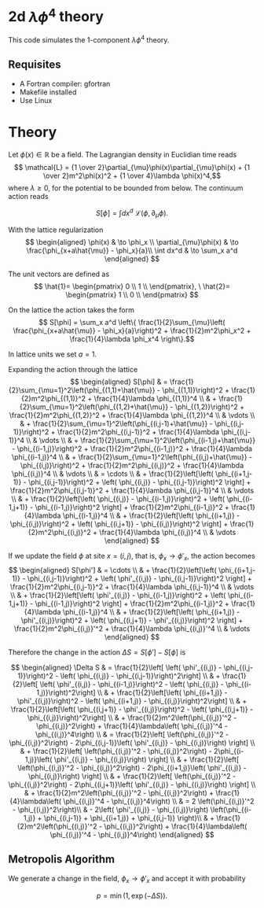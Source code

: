 # 2d $\lambda \phi^4$ theory

This code simulates the 1-component $\lambda \phi^4$ theory.

## Requisites

- A Fortran compiler: gfortran
- Makefile installed
- Use Linux

# Theory
Let $\phi(x)\in\mathbb{R}$ be a field. The Lagrangian density in Euclidian time reads
 $$ \mathcal{L} = {1 \over 2}\partial_{\mu}\phi(x)\partial_{\mu}\phi(x) +  {1 \over 2}m^2\phi(x)^2 +  {1 \over 4}\lambda \phi(x)^4,$$
 where $\lambda \ge 0$, for the potential to be bounded from below. The continuum action reads

$$S[\phi] = \int dx^d \ \mathcal{L}(\phi,\partial_{\mu}\phi).$$

With the lattice regularization
$$
\begin{aligned}
\phi(x) & \to  \phi_x \\
\partial_{\mu}\phi(x) & \to  \frac{\phi_{x+a\hat{\mu}} - \phi_x}{a}\\
\int dx^d & \to  \sum_x a^d
\end{aligned}
$$

The unit vectors are defined as
$$ \hat{1}=  \begin{pmatrix}
0 \\
1 \\
\end{pmatrix}, \ \hat{2}=  \begin{pmatrix}
1 \\
0 \\
\end{pmatrix}
$$

On the lattice the action takes the form
$$ S[\phi] = \sum_x a^d \left\{ \frac{1}{2}\sum_{\mu}\left( \frac{\phi_{x+a\hat{\mu}} - \phi_x}{a}\right)^2 + \frac{1}{2}m^2\phi_x^2 + \frac{1}{4}\lambda \phi_x^4 \right\}.$$

In lattice units we set $a = 1$.

Expanding the action through the lattice
$$
\begin{aligned}
S[\phi] & =   \frac{1}{2}\sum_{\mu=1}^2\left(\phi_{(1,1)+\hat{\mu}} - \phi_{(1,1)}\right)^2 + \frac{1}{2}m^2\phi_{(1,1)}^2 + \frac{1}{4}\lambda \phi_{(1,1)}^4 \\
& +  \frac{1}{2}\sum_{\mu=1}^2\left(\phi_{(1,2)+\hat{\mu}} - \phi_{(1,2)}\right)^2 + \frac{1}{2}m^2\phi_{(1,2)}^2 + \frac{1}{4}\lambda \phi_{(1,2)}^4 \\
& \vdots  \\
&  +  \frac{1}{2}\sum_{\mu=1}^2\left(\phi_{(i,j-1)+\hat{\mu}} - \phi_{(i,j-1)}\right)^2 + \frac{1}{2}m^2\phi_{(i,j-1)}^2 + \frac{1}{4}\lambda \phi_{(i,j-1)}^4 \\
& \vdots \\
&  +  \frac{1}{2}\sum_{\mu=1}^2\left(\phi_{(i-1,j)+\hat{\mu}} - \phi_{(i-1,j)}\right)^2 + \frac{1}{2}m^2\phi_{(i-1,j)}^2 + \frac{1}{4}\lambda \phi_{(i-1,j)}^4 \\
&  +  \frac{1}{2}\sum_{\mu=1}^2\left(\phi_{(i,j)+\hat{\mu}} - \phi_{(i,j)}\right)^2 + \frac{1}{2}m^2\phi_{(i,j)}^2 + \frac{1}{4}\lambda \phi_{(i,j)}^4 \\
& \vdots \\
& = \cdots \\
& + \frac{1}{2}\left[\left( \phi_{(i+1,j-1)} - \phi_{(i,j-1)}\right)^2 + \left( \phi_{(i,j)} - \phi_{(i,j-1)}\right)^2 \right] + \frac{1}{2}m^2\phi_{(i,j-1)}^2 + \frac{1}{4}\lambda \phi_{(i,j-1)}^4 \\
& \vdots \\
& + \frac{1}{2}\left[\left( \phi_{(i,j)} - \phi_{(i-1,j)}\right)^2 + \left( \phi_{(i-1,j+1)} - \phi_{(i-1,j)}\right)^2 \right] + \frac{1}{2}m^2\phi_{(i-1,j)}^2 + \frac{1}{4}\lambda \phi_{(i-1,j)}^4 \\
& + \frac{1}{2}\left[\left( \phi_{(i+1,j)} - \phi_{(i,j)}\right)^2 + \left( \phi_{(i,j+1)} - \phi_{(i,j)}\right)^2 \right] + \frac{1}{2}m^2\phi_{(i,j)}^2 + \frac{1}{4}\lambda \phi_{(i,j)}^4 \\
& \vdots
\end{aligned}
$$

If we update the field $\phi$ at site $x = (i,j)$, that is, $\phi_x \to \phi'_x$, the action becomes
$$
\begin{aligned}
S[\phi'] & = \cdots \\
& + \frac{1}{2}\left[\left( \phi_{(i+1,j-1)} - \phi_{(i,j-1)}\right)^2 + \left( \phi'_{(i,j)} - \phi_{(i,j-1)}\right)^2 \right] + \frac{1}{2}m^2\phi_{(i,j-1)}^2 + \frac{1}{4}\lambda \phi_{(i,j-1)}^4 \\
& \vdots \\
& + \frac{1}{2}\left[\left( \phi'_{(i,j)} - \phi_{(i-1,j)}\right)^2 + \left( \phi_{(i-1,j+1)} - \phi_{(i-1,j)}\right)^2 \right] + \frac{1}{2}m^2\phi_{(i-1,j)}^2 + \frac{1}{4}\lambda \phi_{(i-1,j)}^4 \\
& + \frac{1}{2}\left[\left( \phi_{(i+1,j)} - \phi'_{(i,j)}\right)^2 + \left( \phi_{(i,j+1)} - \phi'_{(i,j)}\right)^2 \right] + \frac{1}{2}m^2\phi_{(i,j)}'^2 + \frac{1}{4}\lambda \phi_{(i,j)}'^4 \\
& \vdots
\end{aligned}
$$

Therefore the change in the action $\Delta S = S[\phi'] - S[\phi]$ is

$$
\begin{aligned}
\Delta S & = \frac{1}{2}\left[  \left( \phi'_{(i,j)} - \phi_{(i,j-1)}\right)^2 - \left( \phi_{(i,j)} - \phi_{(i,j-1)}\right)^2\right] \\
& + \frac{1}{2}\left[ \left( \phi'_{(i,j)} - \phi_{(i-1,j)}\right)^2 - \left( \phi_{(i,j)} - \phi_{(i-1,j)}\right)^2\right] \\
 & + \frac{1}{2}\left[\left( \phi_{(i+1,j)} - \phi'_{(i,j)}\right)^2 - \left( \phi_{(i+1,j)} - \phi_{(i,j)}\right)^2\right] \\
 & + \frac{1}{2}\left[\left( \phi_{(i,j+1)} - \phi'_{(i,j)}\right)^2 - \left( \phi_{(i,j+1)} - \phi_{(i,j)}\right)^2\right] \\
& + \frac{1}{2}m^2\left(\phi_{(i,j)}'^2 - \phi_{(i,j)}^2\right) + \frac{1}{4}\lambda\left( \phi_{(i,j)}'^4 - \phi_{(i,j)}^4\right) \\
& = \frac{1}{2}\left[ \left(\phi_{(i,j)}'^2 - \phi_{(i,j)}^2\right) - 2\phi_{(i,j-1)}\left( \phi'_{(i,j)} - \phi_{(i,j)}\right) \right] \\
& + \frac{1}{2}\left[ \left(\phi_{(i,j)}'^2 - \phi_{(i,j)}^2\right) - 2\phi_{(i-1,j)}\left( \phi'_{(i,j)} - \phi_{(i,j)}\right) \right] \\
& + \frac{1}{2}\left[ \left(\phi_{(i,j)}'^2 - \phi_{(i,j)}^2\right) - 2\phi_{(i+1,j)}\left( \phi'_{(i,j)} - \phi_{(i,j)}\right) \right] \\
& + \frac{1}{2}\left[ \left(\phi_{(i,j)}'^2 - \phi_{(i,j)}^2\right) - 2\phi_{(i,j+1)}\left( \phi'_{(i,j)} - \phi_{(i,j)}\right) \right] \\
& + \frac{1}{2}m^2\left(\phi_{(i,j)}'^2 - \phi_{(i,j)}^2\right) + \frac{1}{4}\lambda\left( \phi_{(i,j)}'^4 - \phi_{(i,j)}^4\right) \\
& = 2  \left(\phi_{(i,j)}'^2 - \phi_{(i,j)}^2\right)\\
& - 2\left( \phi'_{(i,j)} - \phi_{(i,j)}\right) \left(\phi_{(i-1,j)} + \phi_{(i,j-1)} + \phi_{(i+1,j)} + \phi_{(i,j-1)} \right)\\
& + \frac{1}{2}m^2\left(\phi_{(i,j)}'^2 - \phi_{(i,j)}^2\right) + \frac{1}{4}\lambda\left( \phi_{(i,j)}'^4 - \phi_{(i,j)}^4\right) 
\end{aligned}
$$


## Metropolis Algorithm

We generate a change in the field, $\phi_x \to \phi'_x$ and accept it with probability

$$ p = \min(1,\exp\left(-\Delta S\right)).$$